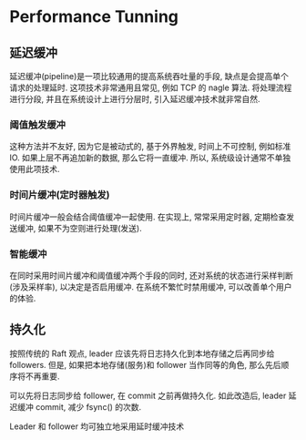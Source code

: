 # Performance Tunning

## 延迟缓冲

延迟缓冲(pipeline)是一项比较通用的提高系统吞吐量的手段, 缺点是会提高单个请求的处理延时. 这项技术非常通用且常见, 例如 TCP 的 nagle 算法. 将处理流程进行分段, 并且在系统设计上进行分层时, 引入延迟缓冲技术就非常自然.

### 阈值触发缓冲

这种方法并不友好, 因为它是被动式的, 基于外界触发, 时间上不可控制, 例如标准 IO. 如果上层不再追加新的数据, 那么它将一直缓冲. 所以, 系统级设计通常不单独使用此项技术.

### 时间片缓冲(定时器触发)

时间片缓冲一般会结合阈值缓冲一起使用. 在实现上, 常常采用定时器, 定期检查发送缓冲, 如果不为空则进行处理(发送).

### 智能缓冲

在同时采用时间片缓冲和阈值缓冲两个手段的同时, 还对系统的状态进行采样判断(涉及采样率), 以决定是否启用缓冲. 在系统不繁忙时禁用缓冲, 可以改善单个用户的体验.

## 持久化

按照传统的 Raft 观点, leader 应该先将日志持久化到本地存储之后再同步给 followers. 但是, 如果把本地存储(服务)和 follower 当作同等的角色, 那么先后顺序将不再重要.

可以先将日志同步给 follower, 在 commit 之前再做持久化. 如此改造后, leader 延迟缓冲 commit, 减少 fsync() 的次数.

Leader 和 follower 均可独立地采用延时缓冲技术
